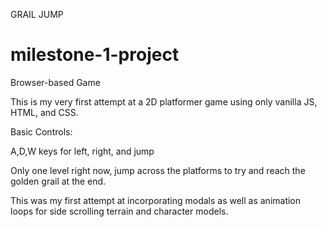 GRAIL JUMP
# milestone-1-project
Browser-based Game

This is my very first attempt at a 2D platformer game using only vanilla JS, HTML, and CSS.

Basic Controls:

A,D,W keys for left, right, and jump

Only one level right now, jump across the platforms to try and reach the golden grail at the end.

This was my first attempt at incorporating modals as well as animation loops for side scrolling terrain and character models. 